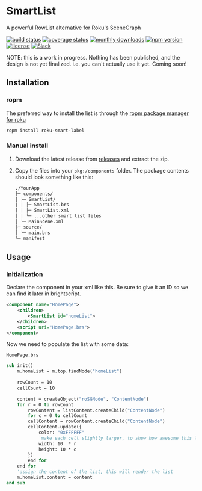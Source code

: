 # SmartList
A powerful RowList alternative for Roku's SceneGraph

[![build status](https://img.shields.io/github/actions/workflow/status/rokucommunity/SmartList/build.yml?branch=master&logo=github)](https://github.com/rokucommunity/SmartList/actions?query=branch%3Amaster+workflow%3Abuild)
[![coverage status](https://img.shields.io/coveralls/github/rokucommunity/SmartList?logo=coveralls)](https://coveralls.io/github/rokucommunity/SmartList?branch=master)
[![monthly downloads](https://img.shields.io/npm/dm/SmartList.svg?sanitize=true&logo=npm&logoColor=)](https://npmcharts.com/compare/SmartList?minimal=true)
[![npm version](https://img.shields.io/npm/v/SmartList.svg?logo=npm)](https://www.npmjs.com/package/SmartList)
[![license](https://img.shields.io/npm/l/SmartList.svg)](LICENSE)
[![Slack](https://img.shields.io/badge/Slack-RokuCommunity-4A154B?logo=slack)](https://join.slack.com/t/rokudevelopers/shared_invite/zt-4vw7rg6v-NH46oY7hTktpRIBM_zGvwA)


NOTE: this is a work in progress. Nothing has been published, and the design is not yet finalized. i.e. you can't actually use it yet. Coming soon!

## Installation
### ropm
The preferred way to install the list is through the [ropm package manager for roku](https://github.com/rokucommunity/ropm)

```bash
ropm install roku-smart-label
```

### Manual install
1. Download the latest release from [releases](https://github.com/rokucommunity/SmartList/releases) and extract the zip.
2. Copy the files into your `pkg:/components` folder. The package contents should look something like this:

    ```graphql
    ./YourApp
    ├─ components/
    | ├─ SmartList/
    | | ├─ SmartList.brs
    | | ├─ SmartList.xml
    │ | └─ ...other smart list files
    │ └─ MainScene.xml
    ├─ source/
    │ └─ main.brs
    └─ manifest
    ```

## Usage
### Initialization
Declare the component in your xml like this. Be sure to give it an ID so we can find it later in brightscript.
```xml
<component name="HomePage">
    <children>
        <SmartList id="homeList">
    </children>
    <script uri="HomePage.brs">
</component>
```

Now we need to populate the list with some data:

`HomePage.brs`
```vb
sub init()
    m.homeList = m.top.findNode("homeList")
    
    rowCount = 10
    cellCount = 10

    content = createObject("roSGNode", "ContentNode")
    for r = 0 to rowCount
        rowContent = listContent.createChild("ContentNode")
        for c = 0 to cellCount
        cellContent = rowContent.createChild("ContentNode")
        cellContent.update({
            color: "0xFFFFFF"
            'make each cell slightly larger, to show how awesome this list is
            width: 10  * r
            height: 10 * c
        })
        end for
    end for
    'assign the content of the list, this will render the list
    m.homeList.content = content
end sub
```